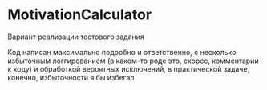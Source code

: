 # MotivationCalculator
Вариант реализации тестового задания

Код написан максимально подробно и ответственно, с несколько избыточным логгированием (в каком-то роде это, скорее, комментарии к коду) и обработкой вероятных исключений, в практической задаче, конечно, избыточности я бы избегал
